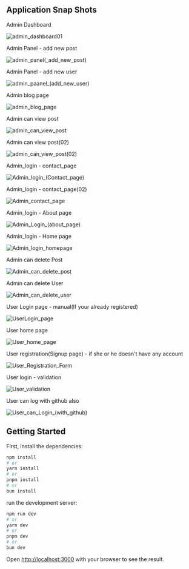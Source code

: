 
## Application Snap Shots


Admin Dashboard


![admin_dashboard01](https://github.com/1998Hirushamalith/Next.js-14-Full-Stack-Blog_App/assets/130145482/c3f8d3b5-c364-4210-b868-d0fa8c599834)



Admin Panel - add new post



![admin_panel(_add_new_post)](https://github.com/1998Hirushamalith/Next.js-14-Full-Stack-Blog_App/assets/130145482/f6477313-a0fe-465c-baf1-b6f4ce6f152a)



Admin Panel - add new user



![admin_paanel_(add_new_user)](https://github.com/1998Hirushamalith/Next.js-14-Full-Stack-Blog_App/assets/130145482/50fd8755-f051-4a08-9176-c35235cd10bb)



Admin blog page



![admin_blog_page](https://github.com/1998Hirushamalith/Next.js-14-Full-Stack-Blog_App/assets/130145482/4fd8715f-8567-4aa4-becb-5a2b188b6448)



Admin can view post



![admin_can_view_post](https://github.com/1998Hirushamalith/Next.js-14-Full-Stack-Blog_App/assets/130145482/18e60ae5-e1d7-4ad8-a145-9ac07200d533)



Admin can view post(02)



![admin_can_view_post(02)](https://github.com/1998Hirushamalith/Next.js-14-Full-Stack-Blog_App/assets/130145482/27b3a114-638c-409d-a11b-3a380def22aa)



Admin_login - contact_page



![Admin_login_(Contact_page)](https://github.com/1998Hirushamalith/Next.js-14-Full-Stack-Blog_App/assets/130145482/94d7ebe5-e3f9-42f8-be18-45542dc4c22a)



Admin_login - contact_page(02)



![Admin_contact_page](https://github.com/1998Hirushamalith/Next.js-14-Full-Stack-Blog_App/assets/130145482/f1757885-3b7d-4e04-a47c-82acd924c165)




Admin_login - About page




![Admin_Login_(about_page)](https://github.com/1998Hirushamalith/Next.js-14-Full-Stack-Blog_App/assets/130145482/ba788dd5-727b-4490-98c1-5b4391d01526)




Admin_login - Home page



![Admin_login_homepage](https://github.com/1998Hirushamalith/Next.js-14-Full-Stack-Blog_App/assets/130145482/e0dd6b7c-ea9b-46b3-8447-989108e85b4b)




Admin can delete Post




![Admin_can_delete_post](https://github.com/1998Hirushamalith/Next.js-14-Full-Stack-Blog_App/assets/130145482/a1303b36-1dff-4189-93c0-719118169486)




Admin can delete User




![Admin_can_delete_user](https://github.com/1998Hirushamalith/Next.js-14-Full-Stack-Blog_App/assets/130145482/6fe7e474-67b7-4866-bb77-228a941449c0)




User Login page - manual(If your already registered)




![UserLogin_page](https://github.com/1998Hirushamalith/Next.js-14-Full-Stack-Blog_App/assets/130145482/dc25c9a3-4160-4f23-9b6c-45d637095da2)



User home page




![User_home_page](https://github.com/1998Hirushamalith/Next.js-14-Full-Stack-Blog_App/assets/130145482/015c09f4-9000-48bb-baa4-6896c10eb6e0)





User registration(Signup page) - if she or he doesn't have any account 




![User_Registration_Form](https://github.com/1998Hirushamalith/Next.js-14-Full-Stack-Blog_App/assets/130145482/8cbc2c83-1ac3-4eeb-b148-f51ac7a1cc4a)



User login - validation



![User_validation](https://github.com/1998Hirushamalith/Next.js-14-Full-Stack-Blog_App/assets/130145482/87aa5feb-62d3-40c2-bb1a-735d31e5c86b)




User can log with github also



![User_can_Login_(with_github)](https://github.com/1998Hirushamalith/Next.js-14-Full-Stack-Blog_App/assets/130145482/fa071eb2-62ce-4ffc-8ebd-c7c05ba4f918)



## Getting Started

First, install the dependencies:

```bash
npm install
# or
yarn install
# or
pnpm install
# or
bun install
```


run the development server:

```bash
npm run dev
# or
yarn dev
# or
pnpm dev
# or
bun dev
```

Open [http://localhost:3000](http://localhost:3000) with your browser to see the result.
